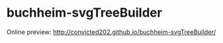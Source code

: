 buchheim-svgTreeBuilder
=======================

Online preview: http://convicted202.github.io/buchheim-svgTreeBuilder/
